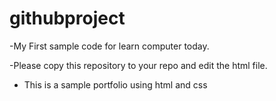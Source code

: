 # githubproject
-My First sample code for learn computer today.

-Please copy this repository to your repo and edit the html file.
- This is a sample portfolio using html and css
